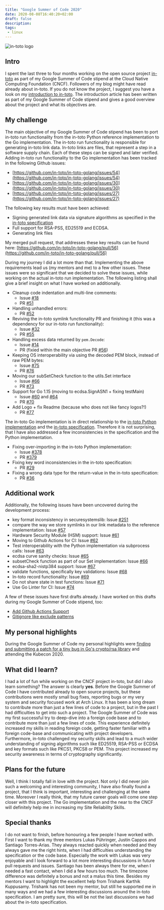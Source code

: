 ```yaml
---
title: "Google Summer of Code 2020"
date: 2020-08-08T16:40:20+02:00
draft: false
description:
tags:
 - linux
---
```


![in-toto logo](/img/in-toto-horizontal-color-white.png)

## Intro

I spent the last three to four months working on the open source project [in-toto](https://in-toto.io) as part
of my Google Summer of Code stipend at the Cloud Native Computing Foundation (CNCF).
Followers of my blog might have read already about in-toto. If you do not know the project, I
suggest you have a look on my [introduction to in-toto](/posts/introduction-to-in-toto/).
The introduction article has been written as part of my Google Summer of Code stipend and gives
a good overview about the project and what its objectives are.

## My challenge

The main objective of my Google Summer of Code stipend has been to port in-toto run functionality
from the in-toto Python reference implementation to the Go implementation. The in-toto run functionality
is responsible for generating in-toto link data. In-toto links are files, that represent a step
in a software supply chain. Each of these steps can be signed and later verified.
Adding in-toto run functionality to the Go implementation has been tracked in the following Github issues:

*  [https://github.com/in-toto/in-toto-golang/issues/54](https://github.com/in-toto/in-toto-golang/issues/54)
*  [https://github.com/in-toto/in-toto-golang/issues/30](https://github.com/in-toto/in-toto-golang/issues/30)
*  [https://github.com/in-toto/in-toto-golang/issues/27](https://github.com/in-toto/in-toto-golang/issues/27)

The following key results must have been achieved:

* Signing generated link data via signature algorithms as specified in the [in-toto specification](https://github.com/in-toto/docs/blob/master/in-toto-spec.md)
* Full support for RSA-PSS, ED25519 and ECDSA.
* Generating link files

My merged pull request, that addresses these key results can be found here: [https://github.com/in-toto/in-toto-golang/pull/56](https://github.com/in-toto/in-toto-golang/pull/56)

During my journey I did a lot more than that. Implementing the above requirements lead us (my mentors and me) to a few other issues.
These issues were so significant that we decided to solve these issues, while working on the actual in-toto run implementation.
The following listing shall give a brief insight on what I have worked on additionally.

* Cleanup code indentation and multi-line comments:
	* Issue [#18](https://github.com/in-toto/in-toto-golang/issues/18)
	* PR [#51](https://github.com/in-toto/in-toto-golang/pull/51)
* Handling unhandled errors:
	* PR [#52](https://github.com/in-toto/in-toto-golang/pull/52)
* Reviving the in-toto symlink functionality PR and finishing it (this was a dependency for our in-toto run functionality):
	* Issue [#32](https://github.com/in-toto/in-toto-golang/issues/32)
	* PR [#55](https://github.com/in-toto/in-toto-golang/pull/55)
* Handling excess data returned by `pem.Decode`:
	* Issue [#14](https://github.com/in-toto/in-toto-golang/issues/14)
	* PR (fixied within the main objective PR [#56](https://github.com/in-toto/in-toto-golang/pull/56))
* Keeping OS interoperability via using the decoded PEM block, instead of raw PEM bytes:
	* Issue [#75](https://github.com/in-toto/in-toto-golang/issues/75)
	* PR [#76](https://github.com/in-toto/in-toto-golang/pull/76)
* Moving our subSetCheck function to the utils.Set interface
	* Issue [#66](https://github.com/in-toto/in-toto-golang/issues/66)
	* PR [#73](https://github.com/in-toto/in-toto-golang/pull/73)
* Support for Go 1.15 (moving to ecdsa.SignASN1 + fixing testMain)
	* Issue [#60](https://github.com/in-toto/in-toto-golang/issues/60) and [#64](https://github.com/in-toto/in-toto-golang/issues/64)
	* PR [#70](https://github.com/in-toto/in-toto-golang/pull/70)
* Add Logo + fix Readme (because who does not like fancy logos?!)
	* PR [#77](https://github.com/in-toto/in-toto-golang/pull/77)


The in-toto Go implementation is in direct relationship to the [in-toto Python implementation](https://github.com/in-toto/in-toto) and the [in-toto specification](https://github.com/in-toto/docs/blob/master/in-toto-spec.md). Therefore it is not surprising, that I have also addressed a few inconsistencies
in the specification and the Python implementation.

* Fixing over-importing in the in-toto Python implementation:
	* Issue [#378](https://github.com/in-toto/in-toto/issues/378)
	* PR [#379](https://github.com/in-toto/in-toto/pull/379)
* Fixing key word inconsistencies in the in-toto specification:
	* PR [#29](https://github.com/in-toto/docs/pull/29)
* Fixing a wrong data type for the return-value in the in-toto specification:
	* PR [#36](https://github.com/in-toto/docs/pull/36)

## Additional work

Additionally, the following issues have been uncovered during the development process:

* key format inconsistency in securesystemslib: Issue [#251](https://github.com/secure-systems-lab/securesystemslib/issues/251)
* compare the way we store symlinks in our link metadata to the reference implementation: Issue [#57](https://github.com/in-toto/in-toto-golang/issues/57)
* Hardware Security Module (HSM) support: Issue [#61](https://github.com/in-toto/in-toto-golang/issues/61)
* Moving to Github Actions for CI: Issue [#62](https://github.com/in-toto/in-toto-golang/issues/62)
* Test interoperability with the Python implementation via subprocess calls: Issue [#63](https://github.com/in-toto/in-toto-golang/issues/63)
* ecdsa curve sanity checks: Issue [#65](https://github.com/in-toto/in-toto-golang/issues/65)
* subsetCheck function as part of our Set implementation: Issue [#66](https://github.com/in-toto/in-toto-golang/issues/66)
* ecdsa-sha2-nistp384 support: Issue [#67](https://github.com/in-toto/in-toto-golang/issues/67)
* validate functions, specifically key validations: Issue [#68](https://github.com/in-toto/in-toto-golang/issues/68)
* In-toto record functionality: Issue [#69](https://github.com/in-toto/in-toto-golang/issues/69)
* Do not share state in test functions: Issue [#71](https://github.com/in-toto/in-toto-golang/issues/71)
* Use Go Linter for CI: Issue [#74](https://github.com/in-toto/in-toto-golang/issues/74)

A few of these issues have first drafts already. I have worked on this drafts during my Google Summer of Code stipend, too:

* [Add Github Actions Support](https://github.com/in-toto/in-toto-golang/pull/72)
* [Gitignore like exclude patterns](https://github.com/in-toto/in-toto-golang/pull/53)

## My personal highlights

During the Google Summer of Code my personal highlights were [finding and submitting a patch for a tiny bug in Go's crypto/rsa library](https://go-review.googlesource.com/c/go/+/240008) and attending the Kubecon 2020.

## What did I learn?

I had a lot of fun while working on the CNCF project in-toto, but did I also
learn something? The answer is clearly **yes**.  Before the Google Summer of
Code I have contributed already to open source projects, but these
contributions were mostly small bug fixes, reporting bugs or my very system and
security focused work at Arch Linux.  It has been a long dream to contribute
more than just a few lines of code to a project, but in the past I had
difficulties to get into such a project. The Google Summer of Code was my first
successful try to deep-dive into a foreign code base and to contribute more
than just a few lines of code. This experience definitely increased my skills
in reading foreign code, getting faster familiar with a foreign code-base and
communicating with project developers. Furthermore, in-toto challenged my
security skills and lead to a much wider understanding of signing algorithms
such like ED25519, RSA-PSS or ECDSA and key formats such like PKCS1, PKCS8 or
PEM. This project increased my security awareness in terms of cryptography
significantly.

## Plans for the future

Well, I think I totally fall in love with the project. Not only I did never
join such a welcoming and interesting community, I have also finally found a
project, that I think is important, interesting and challenging at the same
time. Moreover I really think, that my future career goals will come one step
closer with this project. The Go implementation and the near to the CNCF will
definitely help me in increasing my Site Reliability Skills.

## Special thanks

I do not want to finish, before honouring a few people I have worked with.
First I want to thank my three mentors Lukas Pühringer, Justin Cappos and
Santiago Torres-Arias. They always reacted quickly when needed and they always
gave me the right hints, when I had difficulties understanding the specification
or the code base. Especially the work with Lukas was very enjoyable and I look forward
to a lot more interesting discussions in future pull requests and issues.
Santiago has been always there for me, when I needed a fast contact, when I did a few hours
too much. The timezone difference was definitely a bonus and not a malus this time.
Besides my mentors I want to highlight the excellent help from Trishank Karthik Kuppusamy.
Trishank has not been my mentor, but still he supported me in many ways and we had a few
interesting discussions around the in-toto specification. I am pretty sure, this will be not
the last discussions we had about the in-toto specification.
